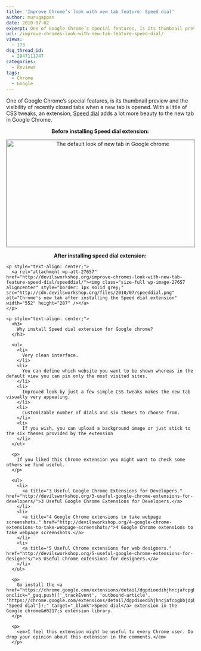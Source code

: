 ```yaml
---
title: 'Improve Chrome’s look with new tab feature: Speed dial'
author: murugappan
date: 2010-07-02
excerpt: One of Google Chrome’s special features, is its thumbnail preview and the visibility of recently closed tabs when a new tab is opened. With a little of CSS tweaks, an extension, Speed dial adds a lot more beauty to the new tab in Google Chrome.
url: /improve-chromes-look-with-new-tab-feature-speed-dial/
views:
  - 173
dsq_thread_id:
  - 2947111747
categories:
  - Reviews
tags:
  - Chrome
  - Google
---
```

One of Google Chrome&#8217;s special features, is its thumbnail preview and the visibility of recently closed tabs when a new tab is opened. With a little of CSS tweaks, an extension, <a href="https://chrome.google.com/extensions/detail/dgpdioedihjhncjafcpgbbjdpbbkikmi" onclick="_gaq.push(['_trackEvent', 'outbound-article', 'https://chrome.google.com/extensions/detail/dgpdioedihjhncjafcpgbbjdpbbkikmi', 'Speed dial']);" target="_blank">Speed dial</a> adds a lot more beauty to the new tab in Google Chrome.

<p style="text-align: center;">
  <p style="text-align: center;">
    <strong>Before installing Speed dial extension:</strong>
  </p>
  
  <p style="text-align: center;">
    <a rel="attachment wp-att-27656" href="http://devilsworkshop.org/improve-chromes-look-with-new-tab-feature-speed-dial/default/"><img class="size-full wp-image-27656  aligncenter" style="border: 1px solid grey;" src="http://cdn.devilsworkshop.org/files/2010/07/default.png" alt="The default look of new tab in Google chrome" width="553" height="287" /></a>
  </p>
  
  <p style="text-align: center;">
    <p style="text-align: center;">
      <strong>After installing speed dial extension:</strong>
    </p>
    
    <p style="text-align: center;">
      <a rel="attachment wp-att-27657" href="http://devilsworkshop.org/improve-chromes-look-with-new-tab-feature-speed-dial/speeddial/"><img class="size-full wp-image-27657    aligncenter" style="border: 1px solid grey;" src="http://cdn.devilsworkshop.org/files/2010/07/speeddial.png" alt="Chrome's new tab after installing the Speed dial extension" width="552" height="287" /></a>
    </p>
    
    <p style="text-align: center;">
      <h3>
        Why install Speed dial extension for Google chrome?
      </h3>
      
      <ul>
        <li>
          Very clean interface.
        </li>
        <li>
          You can define which website you want to be shown whereas in the default view you can pin only the most visited sites.
        </li>
        <li>
          Improved look by just a few simple CSS tweaks makes the new tab visually very appealing.
        </li>
        <li>
          Customizable number of dials and six themes to choose from.
        </li>
        <li>
          If you wish, you can upload a background image or just stick to the six themes provided by the extension
        </li>
      </ul>
      
      <p>
        If you liked this Chrome extension you might want to check some others we find useful.
      </p>
      
      <ul>
        <li>
          <a title="3 Useful Google Chrome Extensions for Developers." href="http://devilsworkshop.org/3-useful-google-chrome-extensions-for-developers/">3 Useful Google Chrome Extensions for Developers.</a>
        </li>
        <li>
          <a title="4 Google Chrome extensions to take webpage screenshots." href="http://devilsworkshop.org/4-google-chrome-extensions-to-take-webpage-screenshots/">4 Google Chrome extensions to take webpage screenshots.</a>
        </li>
        <li>
          <a title="5 Useful Chrome extensions for web designers." href="http://devilsworkshop.org/5-useful-google-chrome-extensions-for-designers/">5 Useful Chrome extensions for designers.</a>
        </li>
      </ul>
      
      <p>
        Go install the <a href="https://chrome.google.com/extensions/detail/dgpdioedihjhncjafcpgbbjdpbbkikmi" onclick="_gaq.push(['_trackEvent', 'outbound-article', 'https://chrome.google.com/extensions/detail/dgpdioedihjhncjafcpgbbjdpbbkikmi', 'Speed dial']);" target="_blank">Speed dial</a> extension in the Google chrome&#8217;s extension library.
      </p>
      
      <p>
        <em>I feel this extension might be useful to every Chrome user. Do drop your opinion about this extension in the comments.</em>
      </p>
